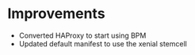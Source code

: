 # Improvements

- Converted HAProxy to start using BPM
- Updated default manifest to use the xenial stemcell

